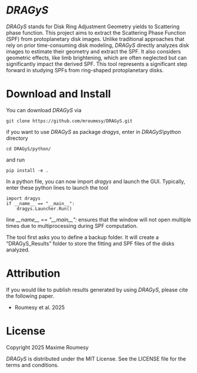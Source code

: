 
# *DRAGyS*

*DRAGyS* stands for Disk Ring Adjustment Geometry yields to Scattering phase function. This project aims to extract the Scattering Phase Function (SPF) from protoplanetary disk images. 
Unlike traditional approaches that rely on prior time-consuming disk modeling, *DRAGyS* directly analyzes disk images to estimate their geometry and extract the SPF. 
It also considers geometric effects, like limb brightening, which are often neglected but can significantly impact the derived SPF. This tool represents a significant step forward in studying SPFs from ring-shaped protoplanetary disks.

# Download and Install

You can download *DRAGyS* via

    git clone https://github.com/mroumesy/DRAGyS.git
if you want to use *DRAGyS* as package _dragys_, enter in _DRAGyS\python_ directory

    cd DRAGyS/python/
and run 

    pip install -e .
In a python file, you can now import _dragys_ and launch the GUI. Typically, enter these python lines to launch the tool

    import dragys
    if __name__ == "__main__":
        dragys.Launcher.Run()
line *\_\_name\_\_ == "\_\_main\_\_":* ensures that the window will not open multiple times due to multiprocessing during SPF computation.

The tool first asks you to define a backup folder. It will create a “DRAGyS_Results” folder to store the fitting and SPF files of the disks analyzed.
# Attribution

If you would like to publish results generated by using *DRAGyS*, please cite the following paper.
 - Roumesy et al. 2025

# License
Copyright 2025 Maxime Roumesy

*DRAGyS* is distributed under the MIT License. See the LICENSE file for the terms and conditions.

